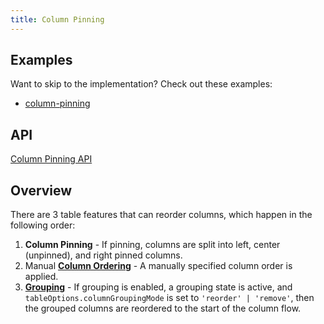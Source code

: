```yaml
---
title: Column Pinning
---
```


## Examples

Want to skip to the implementation? Check out these examples:

- [column-pinning](../examples/react/column-pinning)

## API

[Column Pinning API](../api/features/column-pinning)

## Overview

There are 3 table features that can reorder columns, which happen in the following order:

1. **Column Pinning** - If pinning, columns are split into left, center (unpinned), and right pinned columns.
2. Manual [**Column Ordering**](./column-ordering) - A manually specified column order is applied.
3. [**Grouping**](./grouping) - If grouping is enabled, a grouping state is active, and `tableOptions.columnGroupingMode` is set to `'reorder' | 'remove'`, then the grouped columns are reordered to the start of the column flow.
